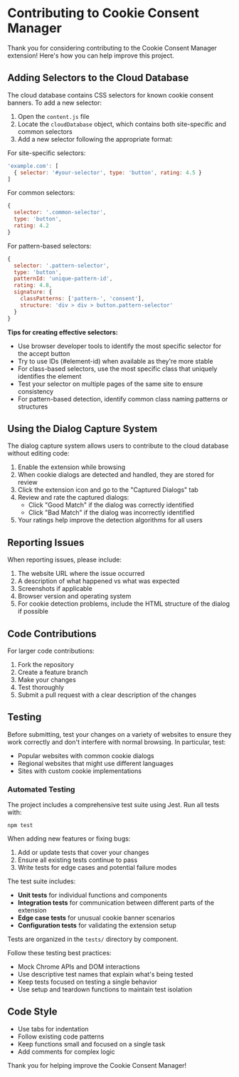 # Contributing to Cookie Consent Manager

Thank you for considering contributing to the Cookie Consent Manager extension! Here's how you can help improve this project.

## Adding Selectors to the Cloud Database

The cloud database contains CSS selectors for known cookie consent banners. To add a new selector:

1. Open the `content.js` file
2. Locate the `cloudDatabase` object, which contains both site-specific and common selectors
3. Add a new selector following the appropriate format:

For site-specific selectors:
```javascript
'example.com': [
  { selector: '#your-selector', type: 'button', rating: 4.5 }
]
```

For common selectors:
```javascript
{ 
  selector: '.common-selector', 
  type: 'button', 
  rating: 4.2
}
```

For pattern-based selectors:
```javascript
{ 
  selector: '.pattern-selector', 
  type: 'button', 
  patternId: 'unique-pattern-id', 
  rating: 4.8,
  signature: {
    classPatterns: ['pattern-', 'consent'],
    structure: 'div > div > button.pattern-selector'
  }
}
```

**Tips for creating effective selectors:**

- Use browser developer tools to identify the most specific selector for the accept button
- Try to use IDs (#element-id) when available as they're more stable
- For class-based selectors, use the most specific class that uniquely identifies the element
- Test your selector on multiple pages of the same site to ensure consistency
- For pattern-based detection, identify common class naming patterns or structures

## Using the Dialog Capture System

The dialog capture system allows users to contribute to the cloud database without editing code:

1. Enable the extension while browsing
2. When cookie dialogs are detected and handled, they are stored for review
3. Click the extension icon and go to the "Captured Dialogs" tab
4. Review and rate the captured dialogs:
   - Click "Good Match" if the dialog was correctly identified
   - Click "Bad Match" if the dialog was incorrectly identified
5. Your ratings help improve the detection algorithms for all users

## Reporting Issues

When reporting issues, please include:

1. The website URL where the issue occurred
2. A description of what happened vs what was expected
3. Screenshots if applicable
4. Browser version and operating system
5. For cookie detection problems, include the HTML structure of the dialog if possible

## Code Contributions

For larger code contributions:

1. Fork the repository
2. Create a feature branch
3. Make your changes
4. Test thoroughly
5. Submit a pull request with a clear description of the changes

## Testing

Before submitting, test your changes on a variety of websites to ensure they work correctly and don't interfere with normal browsing. In particular, test:

- Popular websites with common cookie dialogs
- Regional websites that might use different languages
- Sites with custom cookie implementations

### Automated Testing

The project includes a comprehensive test suite using Jest. Run all tests with:

```
npm test
```

When adding new features or fixing bugs:

1. Add or update tests that cover your changes
2. Ensure all existing tests continue to pass
3. Write tests for edge cases and potential failure modes

The test suite includes:

- **Unit tests** for individual functions and components
- **Integration tests** for communication between different parts of the extension
- **Edge case tests** for unusual cookie banner scenarios
- **Configuration tests** for validating the extension setup

Tests are organized in the `tests/` directory by component.

Follow these testing best practices:
- Mock Chrome APIs and DOM interactions
- Use descriptive test names that explain what's being tested
- Keep tests focused on testing a single behavior
- Use setup and teardown functions to maintain test isolation

## Code Style

- Use tabs for indentation
- Follow existing code patterns
- Keep functions small and focused on a single task
- Add comments for complex logic

Thank you for helping improve the Cookie Consent Manager! 